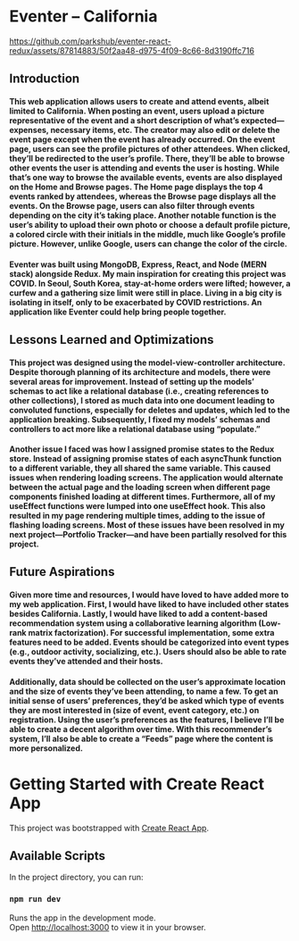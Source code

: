 # Eventer – California

https://github.com/parkshub/eventer-react-redux/assets/87814883/50f2aa48-d975-4f09-8c66-8d3190ffc716

## Introduction

####             This web application allows users to create and attend events, albeit limited to California. When posting an event, users upload a picture representative of the event and a short description of what’s expected—expenses, necessary items, etc. The creator may also edit or delete the event page except when the event has already occurred. On the event page, users can see the profile pictures of other attendees. When clicked, they’ll be redirected to the user’s profile. There, they’ll be able to browse other events the user is attending and events the user is hosting. While that’s one way to browse the available events, events are also displayed on the Home and Browse pages. The Home page displays the top 4 events ranked by attendees, whereas the Browse page displays all the events. On the Browse page, users can also filter through events depending on the city it’s taking place. Another notable function is the user’s ability to upload their own photo or choose a default profile picture, a colored circle with their initials in the middle, much like Google’s profile picture. However, unlike Google, users can change the color of the circle.
####             Eventer was built using MongoDB, Express, React, and Node (MERN stack) alongside Redux. My main inspiration for creating this project was COVID. In Seoul, South Korea, stay-at-home orders were lifted; however, a curfew and a gathering size limit were still in place. Living in a big city is isolating in itself, only to be exacerbated by COVID restrictions. An application like Eventer could help bring people together.

## Lessons Learned and Optimizations
####             This project was designed using the model-view-controller architecture. Despite thorough planning of its architecture and models, there were several areas for improvement. Instead of setting up the models’ schemas to act like a relational database (i.e., creating references to other collections), I stored as much data into one document leading to convoluted functions, especially for deletes and updates, which led to the application breaking. Subsequently, I fixed my models’ schemas and controllers to act more like a relational database using “populate.”
####             Another issue I faced was how I assigned promise states to the Redux store. Instead of assigning promise states of each asyncThunk function to a different variable, they all shared the same variable. This caused issues when rendering loading screens. The application would alternate between the actual page and the loading screen when different page components finished loading at different times. Furthermore, all of my useEffect functions were lumped into one useEffect hook. This also resulted in my page rendering multiple times, adding to the issue of flashing loading screens. Most of these issues have been resolved in my next project—Portfolio Tracker—and have been partially resolved for this project.

## Future Aspirations
####             Given more time and resources, I would have loved to have added more to my web application. First, I would have liked to have included other states besides California. Lastly, I would have liked to add a content-based recommendation system using a collaborative learning algorithm (Low-rank matrix factorization). For successful implementation, some extra features need to be added. Events should be categorized into event types (e.g., outdoor activity, socializing, etc.). Users should also be able to rate events they’ve attended and their hosts.
####	Additionally, data should be collected on the user’s approximate location and the size of events they’ve been attending, to name a few. To get an initial sense of users’ preferences, they’d be asked which type of events they are most interested in (size of event, event category, etc.) on registration. Using the user’s preferences as the features, I believe I’ll be able to create a decent algorithm over time. With this recommender’s system, I’ll also be able to create a “Feeds” page where the content is more personalized.





# Getting Started with Create React App

This project was bootstrapped with [Create React App](https://github.com/facebook/create-react-app).

## Available Scripts

In the project directory, you can run:

### `npm run dev`

Runs the app in the development mode.\
Open [http://localhost:3000](http://localhost:3000) to view it in your browser.
